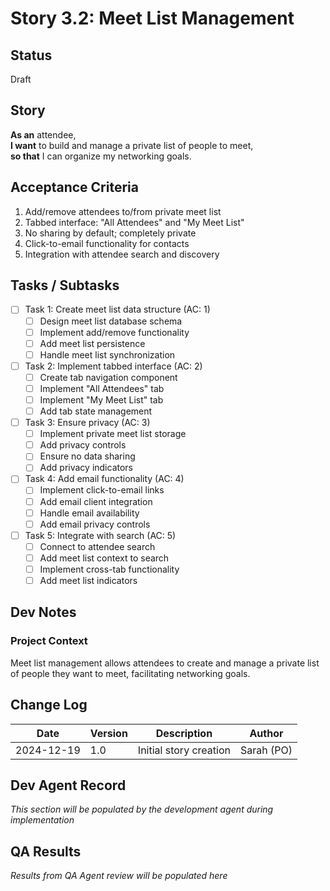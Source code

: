 # Story 3.2: Meet List Management

## Status
Draft

## Story
**As an** attendee,  
**I want** to build and manage a private list of people to meet,  
**so that** I can organize my networking goals.

## Acceptance Criteria
1. Add/remove attendees to/from private meet list
2. Tabbed interface: "All Attendees" and "My Meet List"
3. No sharing by default; completely private
4. Click-to-email functionality for contacts
5. Integration with attendee search and discovery

## Tasks / Subtasks
- [ ] Task 1: Create meet list data structure (AC: 1)
  - [ ] Design meet list database schema
  - [ ] Implement add/remove functionality
  - [ ] Add meet list persistence
  - [ ] Handle meet list synchronization
- [ ] Task 2: Implement tabbed interface (AC: 2)
  - [ ] Create tab navigation component
  - [ ] Implement "All Attendees" tab
  - [ ] Implement "My Meet List" tab
  - [ ] Add tab state management
- [ ] Task 3: Ensure privacy (AC: 3)
  - [ ] Implement private meet list storage
  - [ ] Add privacy controls
  - [ ] Ensure no data sharing
  - [ ] Add privacy indicators
- [ ] Task 4: Add email functionality (AC: 4)
  - [ ] Implement click-to-email links
  - [ ] Add email client integration
  - [ ] Handle email availability
  - [ ] Add email privacy controls
- [ ] Task 5: Integrate with search (AC: 5)
  - [ ] Connect to attendee search
  - [ ] Add meet list context to search
  - [ ] Implement cross-tab functionality
  - [ ] Add meet list indicators

## Dev Notes
### Project Context
Meet list management allows attendees to create and manage a private list of people they want to meet, facilitating networking goals.

## Change Log
| Date | Version | Description | Author |
|------|---------|-------------|---------|
| 2024-12-19 | 1.0 | Initial story creation | Sarah (PO) |

## Dev Agent Record
*This section will be populated by the development agent during implementation*

## QA Results
*Results from QA Agent review will be populated here*
